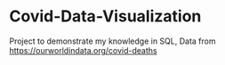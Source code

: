 # Covid-Data-Visualization
Project to demonstrate my knowledge in SQL,
Data from https://ourworldindata.org/covid-deaths
